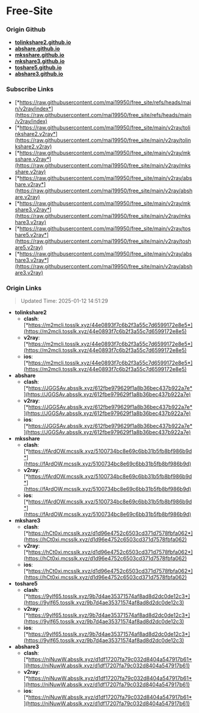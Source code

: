 # Free-Site

### Origin Github

- [**tolinkshare2.github.io**](https://github.com/tolinkshare2/tolinkshare2.github.io)
- [**abshare.github.io**](https://github.com/abshare/abshare.github.io)
- [**mksshare.github.io**](https://github.com/mksshare/mksshare.github.io)
- [**mkshare3.github.io**](https://github.com/mkshare3/mkshare3.github.io)
- [**toshare5.github.io**](https://github.com/toshare5/toshare5.github.io)
- [**abshare3.github.io**](https://github.com/abshare3/abshare3.github.io)

### Subscribe Links

- [*https://raw.githubusercontent.com/mai19950/free_site/refs/heads/main/v2ray/index*](https://raw.githubusercontent.com/mai19950/free_site/refs/heads/main/v2ray/index)
- [*https://raw.githubusercontent.com/mai19950/free_site/main/v2ray/tolinkshare2.v2ray*](https://raw.githubusercontent.com/mai19950/free_site/main/v2ray/tolinkshare2.v2ray)
- [*https://raw.githubusercontent.com/mai19950/free_site/main/v2ray/mksshare.v2ray*](https://raw.githubusercontent.com/mai19950/free_site/main/v2ray/mksshare.v2ray)
- [*https://raw.githubusercontent.com/mai19950/free_site/main/v2ray/abshare.v2ray*](https://raw.githubusercontent.com/mai19950/free_site/main/v2ray/abshare.v2ray)
- [*https://raw.githubusercontent.com/mai19950/free_site/main/v2ray/mkshare3.v2ray*](https://raw.githubusercontent.com/mai19950/free_site/main/v2ray/mkshare3.v2ray)
- [*https://raw.githubusercontent.com/mai19950/free_site/main/v2ray/toshare5.v2ray*](https://raw.githubusercontent.com/mai19950/free_site/main/v2ray/toshare5.v2ray)
- [*https://raw.githubusercontent.com/mai19950/free_site/main/v2ray/abshare3.v2ray*](https://raw.githubusercontent.com/mai19950/free_site/main/v2ray/abshare3.v2ray)

### Origin Links

> Updated Time: 2025-01-12 14:51:29

- **tolinkshare2**
  - **clash**: [*https://m2mcli.tosslk.xyz/44e0893f7c6b2f3a55c7d6599172e8e5*](https://m2mcli.tosslk.xyz/44e0893f7c6b2f3a55c7d6599172e8e5)
  - **v2ray**: [*https://m2mcli.tosslk.xyz/44e0893f7c6b2f3a55c7d6599172e8e5*](https://m2mcli.tosslk.xyz/44e0893f7c6b2f3a55c7d6599172e8e5)
  - **ios**: [*https://m2mcli.tosslk.xyz/44e0893f7c6b2f3a55c7d6599172e8e5*](https://m2mcli.tosslk.xyz/44e0893f7c6b2f3a55c7d6599172e8e5)
- **abshare**
  - **clash**: [*https://JGGSAv.absslk.xyz/612fbe979629f1a8b36bec437b922a7e*](https://JGGSAv.absslk.xyz/612fbe979629f1a8b36bec437b922a7e)
  - **v2ray**: [*https://JGGSAv.absslk.xyz/612fbe979629f1a8b36bec437b922a7e*](https://JGGSAv.absslk.xyz/612fbe979629f1a8b36bec437b922a7e)
  - **ios**: [*https://JGGSAv.absslk.xyz/612fbe979629f1a8b36bec437b922a7e*](https://JGGSAv.absslk.xyz/612fbe979629f1a8b36bec437b922a7e)
- **mksshare**
  - **clash**: [*https://fArdOW.mcsslk.xyz/5100734bc8e69c6bb31b5fb8bf986b9d*](https://fArdOW.mcsslk.xyz/5100734bc8e69c6bb31b5fb8bf986b9d)
  - **v2ray**: [*https://fArdOW.mcsslk.xyz/5100734bc8e69c6bb31b5fb8bf986b9d*](https://fArdOW.mcsslk.xyz/5100734bc8e69c6bb31b5fb8bf986b9d)
  - **ios**: [*https://fArdOW.mcsslk.xyz/5100734bc8e69c6bb31b5fb8bf986b9d*](https://fArdOW.mcsslk.xyz/5100734bc8e69c6bb31b5fb8bf986b9d)
- **mkshare3**
  - **clash**: [*https://hCt0xi.mcsslk.xyz/d1d96e4752c6503cd371d7578fbfa062*](https://hCt0xi.mcsslk.xyz/d1d96e4752c6503cd371d7578fbfa062)
  - **v2ray**: [*https://hCt0xi.mcsslk.xyz/d1d96e4752c6503cd371d7578fbfa062*](https://hCt0xi.mcsslk.xyz/d1d96e4752c6503cd371d7578fbfa062)
  - **ios**: [*https://hCt0xi.mcsslk.xyz/d1d96e4752c6503cd371d7578fbfa062*](https://hCt0xi.mcsslk.xyz/d1d96e4752c6503cd371d7578fbfa062)
- **toshare5**
  - **clash**: [*https://9ylf65.tosslk.xyz/9b7d4ae35371574af8ad8d2dc0de12c3*](https://9ylf65.tosslk.xyz/9b7d4ae35371574af8ad8d2dc0de12c3)
  - **v2ray**: [*https://9ylf65.tosslk.xyz/9b7d4ae35371574af8ad8d2dc0de12c3*](https://9ylf65.tosslk.xyz/9b7d4ae35371574af8ad8d2dc0de12c3)
  - **ios**: [*https://9ylf65.tosslk.xyz/9b7d4ae35371574af8ad8d2dc0de12c3*](https://9ylf65.tosslk.xyz/9b7d4ae35371574af8ad8d2dc0de12c3)
- **abshare3**
  - **clash**: [*https://niNuwW.absslk.xyz/d1df17207fa79c032d8404a547917b61*](https://niNuwW.absslk.xyz/d1df17207fa79c032d8404a547917b61)
  - **v2ray**: [*https://niNuwW.absslk.xyz/d1df17207fa79c032d8404a547917b61*](https://niNuwW.absslk.xyz/d1df17207fa79c032d8404a547917b61)
  - **ios**: [*https://niNuwW.absslk.xyz/d1df17207fa79c032d8404a547917b61*](https://niNuwW.absslk.xyz/d1df17207fa79c032d8404a547917b61)
